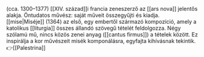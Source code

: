 (cca. 1300–1377) [[XIV. század]]i francia zeneszerző az [[ars nova]] jelentős alakja. Öntudatos művész: saját műveit összegyűjti és kiadja.
[[mise|Miséje]] (1364) az első, egy embertől származó kompozíció, amely a katolikus [[liturgia]] összes állandó szövegű tételét feldolgozza. Négy szólamú mű, nincs közös zenei anyag ([[cantus firmus]]) a tételek között. Ez inspirálja a kor művészeit misék komponálásra, egyfajta kihívásnak tekintik. 👉[[Palestrina]]